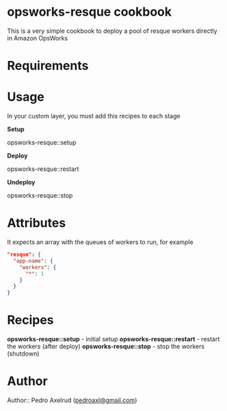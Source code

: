 # opsworks-resque cookbook

This is a very simple cookbook to deploy a pool of resque workers directly in Amazon OpsWorks

# Requirements

# Usage

In your custom layer, you must add this recipes to each stage

**Setup**

opsworks-resque::setup

**Deploy**

opsworks-resque::restart

**Undeploy**

opsworks-resque::stop

# Attributes

It expects an array with the queues of workers to run, for example
```json
"resque": {
  "app-name": {
    "workers": {
      "*": 1
    }
  }
}
```

# Recipes

**opsworks-resque::setup** - initial setup
**opsworks-resque::restart** - restart the workers (after deploy)
**opsworks-resque::stop** - stop the workers (shutdown)

# Author

Author:: Pedro Axelrud (<pedroaxl@gmail.com>)